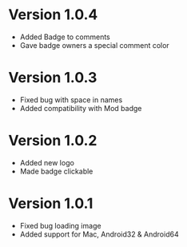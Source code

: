 # Version 1.0.4

- Added Badge to comments
- Gave badge owners a special comment color

# Version 1.0.3

- Fixed bug with space in names
- Added compatibility with Mod badge

# Version 1.0.2

- Added new logo
- Made badge clickable

# Version 1.0.1

- Fixed bug loading image
- Added support for Mac, Android32 & Android64